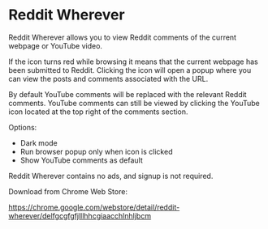# Reddit Wherever

Reddit Wherever allows you to view Reddit comments of the current webpage or YouTube video. 

If the icon turns red while browsing it means that the current webpage has been submitted to Reddit. Clicking the icon will open a popup where you can view the posts and comments associated with the URL. 

By default YouTube comments will be replaced with the relevant Reddit comments. YouTube comments can still be viewed by clicking the YouTube icon located at the top right of the comments section.

Options:
- Dark mode
- Run browser popup only when icon is clicked
- Show YouTube comments as default

Reddit Wherever contains no ads, and signup is not required.

Download from Chrome Web Store:

https://chrome.google.com/webstore/detail/reddit-wherever/delfgcgfgfjlllhhcgiaacchlnhljbcm